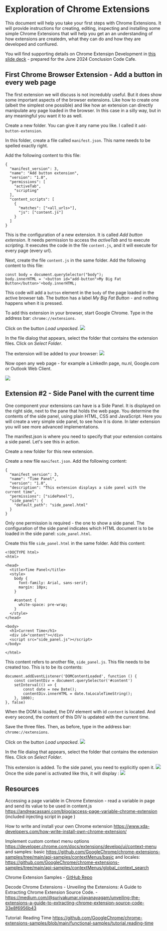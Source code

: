 # Exploration of Chrome Extensions

This document will help you take your first steps with Chrome Extensions. It will provide instructions for creating, editing, inspecting and installing some simple Chrome Extensions that will help you get an an understanding of how extensions are createdm, what they can do and how they are developed and confiured.

You will find supporting details on Chrome Extensipn Development in [this slide deck](https://github.com/lucasjellema/presentations/raw/master/2024/CodeCafe-ChromeExtensionDevelopment.pptx) - prepared for the June 2024 Conclusion Code Cafe.

## First Chrome Browser Extension - Add a button in every web page

The first extension we will discuss is not incredubly useful. But it does show some important aspects of the browser extensions. Like how to create one (albeit the simplest one possible) and like how an extension can directly manipulate any page loaded in the browser. In this case in a silly way, but in any meaningful you want it to as well.  

Create a new folder. You can give it any name you like. I called it `add-button-extension`.

In this folder, create a file called `manifest.json`. This name needs to be spelled exactly right.

Add the following content to this file:
```
{
  "manifest_version": 3,
  "name": "Add button extension",
  "version": "1.0",
  "permissions": [
    "activeTab",
    "scripting"
  ],
  "content_scripts": [
    {
      "matches": ["<all_urls>"],
      "js": ["content.js"]
    }
  ]
}
```

This is the configuration of a new extension. It is called *Add button extension*. It needs permission to access the *activeTab* and to execute *scripting*. It executes the code in the file `content.js`, and it will execute for every page (every url).

Next, create the file `content.js` in the same folder. Add the following content to this file:
```
const body = document.querySelector("body");
body.innerHTML = '<button id="add-button">My Big Fat Button</button>'+body.innerHTML;
``` 
This code will add a `button` element in the `body` of the page loaded in the active browser tab. The button has a label *My Big Fat Button* - and nothing happens when it is pressed.

To add this extension in your browser, start Google Chrome. Type in the address bar: `chrome://extensions`. 

Click on the button *Load unpacked*.
![](images/load-unpacked.png)

In the file dialog that appears, select the folder that contains the extension files. Click on *Select Folder*. 

The extension will be added to your browser:
![](images/extension-added.png)

Now open any web page - for example a LinkedIn page, nu.nl, Google.com or Outlook Web Client.   

![](images/mybigfatbutton.png)

## Extension #2 - Side Panel with the current time

One component your extensions can have is a Side Panel. It is displayed on the right side, next to the pane that holds the web page. You determine the contents of the side panel, using plain HTML, CSS and JavaScript. Here you will create a very simple side panel, to see how it is done. In later extension you will see more advanced implementations.

The manifest.json is where you need to specify that your extension contains a side panel. Let's see this in action.

Create a new folder for this new extension.

Create a new file `manifest.json`. Add the following content:
```
{
  "manifest_version": 3,
  "name": "Time Panel",
  "version": "1.0",
  "description": "This extension displays a side panel with the current time",
  "permissions": ["sidePanel"],
  "side_panel": {
    "default_path": "side_panel.html"
  }
}
```

Only one permission is required - the one to show a side panel. The configuration of the side panel indicates which HTML document is to be loaded in the side panel: `side_panel.html`. 

Create this file `side_panel.html` in the same folder. Add this content:
```
<!DOCTYPE html>
<html>

<head>
  <title>Time Panel</title>
  <style>
    body {
      font-family: Arial, sans-serif;
      margin: 10px;
    }

    #content {
      white-space: pre-wrap;
    }
  </style>
</head>

<body>
  <h1>Current Time</h1>
  <div id="content"></div>
  <script src="side_panel.js"></script>
</body>

</html>
```

This content refers to another file, `side_panel.js`. This file needs to be created too. This is to be its contents:
```
document.addEventListener('DOMContentLoaded', function () {
    const contentDiv = document.querySelector('#content')
    setInterval(() => {
        const date = new Date();
        contentDiv.innerHTML = date.toLocaleTimeString();
    }, 1000);
}, false)
```
When the DOM is loaded, the DIV element with id `content` is located. And every second, the content of this DIV is updated with the current time. 

Save the three files. Then, as before, type in the address bar: `chrome://extensions`. 

Click on the button *Load unpacked*.
![](images/load-unpacked.png)

In the file dialog that appears, select the folder that contains the extension files. Click on *Select Folder*. 

This extension is added. To the side panel, you need to explicitly open it.
![](images/show-timepanel.png)
Once the side panel is activated like this, it will display :
![](images/timepanel.png)



## Resources

Accessing a page variable in Chrome Extension - read a variable in page and send its value to be used in content.js 
https://andreacassani.com/blog/access-page-variable-chrome-extension (included injecting script in page )

How to write and install your own Chrome extension
https://www.xda-developers.com/how-write-install-own-chrome-extension/

Implement custom context menu options
https://developer.chrome.com/docs/extensions/develop/ui/context-menu
and samples: basic https://github.com/GoogleChrome/chrome-extensions-samples/tree/main/api-samples/contextMenus/basic and locales: https://github.com/GoogleChrome/chrome-extensions-samples/tree/main/api-samples/contextMenus/global_context_search 

Chrome Extension Samples - [GitHub Repo](https://github.com/GoogleChrome/chrome-extensions-samples/blob/main/README.md)

Decode Chrome Extensions - Unveiling the Extensions: A Guide to Extracting Chrome Extension Source Code. - https://medium.com/@suriyakumar.vijayanayagam/unveiling-the-extensions-a-guide-to-extracting-chrome-extension-source-code-33e8f6956b43


Tutorial: Reading Time
https://github.com/GoogleChrome/chrome-extensions-samples/blob/main/functional-samples/tutorial.reading-time